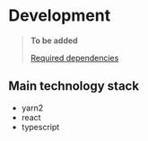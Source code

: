 # Development

> **To be added**
>
> [Required dependencies](./require.md)

## Main technology stack

- yarn2
- react
- typescript
